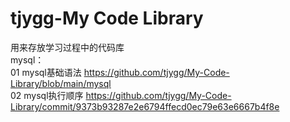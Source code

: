 # tjygg-My Code Library
用来存放学习过程中的代码库  
mysql：  
01 mysql基础语法 https://github.com/tjygg/My-Code-Library/blob/main/mysql  
02 mysql执行顺序 https://github.com/tjygg/My-Code-Library/commit/9373b93287e2e6794ffecd0ec79e63e6667b4f8e  

